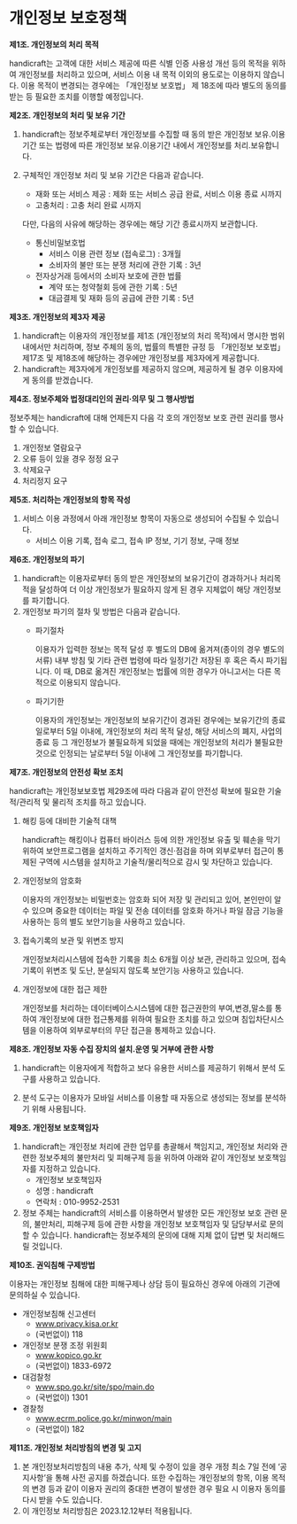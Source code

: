 # 개인정보 보호정책

**제1조. 개인정보의 처리 목적**

handicraft는 고객에 대한 서비스 제공에 따른 식별 인증 사용성 개선 등의 목적을 위하여 개인정보를 처리하고 있으며, 서비스 이용 내 목적 이외의 용도로는 이용하지 않습니다. 이용 목적이 변경되는 경우에는 「개인정보 보호법」 제 18조에 따라 별도의 동의를 받는 등 필요한 조치를 이행할 예정입니다. 

**제2조. 개인정보의 처리 및 보유 기간**

1. handicraft는 정보주체로부터 개인정보를 수집할 때 동의 받은 개인정보 보유․이용기간 또는 법령에 따른 개인정보 보유․이용기간 내에서 개인정보를 처리․보유합니다.
2. 구체적인 개인정보 처리 및 보유 기간은 다음과 같습니다.
    - 재화 또는 서비스 제공 : 제화 또는 서비스 공급 완료, 서비스 이용 종료 시까지
    - 고충처리 : 고충 처리 완료 시까지
    
    다만, 다음의 사유에 해당하는 경우에는 해당 기간 종료시까지 보관합니다.
    
    - 통신비밀보호법
        - 서비스 이용 관련 정보 (접속로그) : 3개월
        - 소비자의 불만 또는 분쟁 처리에 관한 기록 : 3년
    - 전자상거래 등에서의 소비자 보호에 관한 법률
        - 계약 또는 청약철회 등에 관한 기록 : 5년
        - 대금결제 및 재화 등의 공급에 관한 기록 : 5년

**제3조. 개인정보의 제3자 제공**

1. handicraft는 이용자의 개인정보를 제1조 (개인정보의 처리 목적)에서 명시한 범위 내에서만 처리하며, 정보 주체의 동의, 법률의 특별한 규정 등  「개인정보 보호법」 제17조 및 제18조에 해당하는 경우에만 개인정보를 제3자에게 제공합니다. 
2. handicraft는 제3자에게 개인정보를 제공하지 않으며, 제공하게 될 경우 이용자에게 동의를 받겠습니다.

**제4조. 정보주체와 법정대리인의 권리·의무 및 그 행사방법** 

정보주체는 handicraft에 대해 언제든지 다음 각 호의 개인정보 보호 관련 권리를 행사할 수 있습니다.

1. 개인정보 열람요구
2. 오류 등이 있을 경우 정정 요구
3. 삭제요구
4. 처리정지 요구

**제5조. 처리하는 개인정보의 항목 작성**

1. 서비스 이용 과정에서 아래 개인정보 항목이 자동으로 생성되어 수집될 수 있습니다.
    - 서비스 이용 기록, 접속 로그, 접속 IP 정보, 기기 정보, 구매 정보

**제6조. 개인정보의 파기**

1. handicraft는 이용자로부터 동의 받은 개인정보의 보유기간이 경과하거나 처리목적을 달성하여 더 이상 개인정보가 필요하지 않게 된 경우 지체없이 해당 개인정보를 파기합니다. 
2. 개인정보 파기의 절차 및 방법은 다음과 같습니다. 
    - 파기절차
        
        이용자가 입력한 정보는 목적 달성 후 별도의 DB에 옮겨져(종이의 경우 별도의 서류) 내부 방침 및 기타 관련 법령에 따라 일정기간 저장된 후 혹은 즉시 파기됩니다. 이 때, DB로 옮겨진 개인정보는 법률에 의한 경우가 아니고서는 다른 목적으로 이용되지 않습니다.
        
    - 파기기한
        
        이용자의 개인정보는 개인정보의 보유기간이 경과된 경우에는 보유기간의 종료일로부터 5일 이내에, 개인정보의 처리 목적 달성, 해당 서비스의 폐지, 사업의 종료 등 그 개인정보가 불필요하게 되었을 때에는 개인정보의 처리가 불필요한 것으로 인정되는 날로부터 5일 이내에 그 개인정보를 파기합니다.
        

**제7조. 개인정보의 안전성 확보 조치**

handicraft는 개인정보보호법 제29조에 따라 다음과 같이 안전성 확보에 필요한 기술적/관리적 및 물리적 조치를 하고 있습니다.

1. 해킹 등에 대비한 기술적 대책
    
    handicraft는 해킹이나 컴퓨터 바이러스 등에 의한 개인정보 유출 및 훼손을 막기 위하여 보안프로그램을 설치하고 주기적인 갱신·점검을 하며 외부로부터 접근이 통제된 구역에 시스템을 설치하고 기술적/물리적으로 감시 및 차단하고 있습니다.
    
2. 개인정보의 암호화
    
    이용자의 개인정보는 비밀번호는 암호화 되어 저장 및 관리되고 있어, 본인만이 알 수 있으며 중요한 데이터는 파일 및 전송 데이터를 암호화 하거나 파일 잠금 기능을 사용하는 등의 별도 보안기능을 사용하고 있습니다.
    
3. 접속기록의 보관 및 위변조 방지
    
    개인정보처리시스템에 접속한 기록을 최소 6개월 이상 보관, 관리하고 있으며, 접속 기록이 위변조 및 도난, 분실되지 않도록 보안기능 사용하고 있습니다.
    
4. 개인정보에 대한 접근 제한
    
    개인정보를 처리하는 데이터베이스시스템에 대한 접근권한의 부여,변경,말소를 통하여 개인정보에 대한 접근통제를 위하여 필요한 조치를 하고 있으며 침입차단시스템을 이용하여 외부로부터의 무단 접근을 통제하고 있습니다.
    

**제8조. 개인정보 자동 수집 장치의 설치.운영 및 거부에 관한 사항**

1. handicraft는 이용자에게 적합하고 보다 유용한 서비스를 제공하기 위해서 분석 도구를 사용하고 있습니다. 
    
2. 분석 도구는 이용자가 모바일 서비스를 이용할 때 자동으로 생성되는 정보를 분석하기 위해 사용됩니다.

**제9조. 개인정보 보호책임자**

1. handicraft는 개인정보 처리에 관한 업무를 총괄해서 책임지고, 개인정보 처리와 관련한 정보주체의 불만처리 및 피해구제 등을 위하여 아래와 같이 개인정보 보호책임자를 지정하고 있습니다.
    - 개인정보 보호책임자
    - 성명 : handicraft
    - 연락처 : 010-9952-2531
2. 정보 주체는 handicraft의 서비스를 이용하면서 발생한 모든 개인정보 보호 관련 문의, 불만처리, 피해구제 등에 관한 사항을 개인정보 보호책임자 및 담당부서로 문의할 수 있습니다. handicraft는 정보주체의 문의에 대해 지체 없이 답변 및 처리해드릴 것입니다.

**제10조. 권익침해 구제방법**

이용자는 개인정보 침해에 대한 피해구제나 상담 등이 필요하신 경우에 아래의 기관에 문의하실 수 있습니다. 

- 개인정보침해 신고센터
    - www.privacy.kisa.or.kr
    - (국번없이) 118
- 개인정보 분쟁 조정 위원회
    - www.kopico.go.kr
    - (국번없이) 1833-6972
- 대검찰청
    - www.spo.go.kr/site/spo/main.do
    - (국번없이) 1301
- 경찰청
    - www.ecrm.police.go.kr/minwon/main
    - (국번없이) 182

**제11조. 개인정보 처리방침의 변경 및 고지**

1. 본 개인정보처리방침의 내용 추가, 삭제 및 수정이 있을 경우 개정 최소 7일 전에 ‘공지사항’을 통해 사전 공지를 하겠습니다. 또한 수집하는 개인정보의 항목, 이용 목적의 변경 등과 같이 이용자 권리의 중대한 변경이 발생한 경우 필요 시 이용자 동의를 다시 받을 수도 있습니다. 
2. 이 개인정보 처리방침은 2023.12.12부터 적용됩니다.

